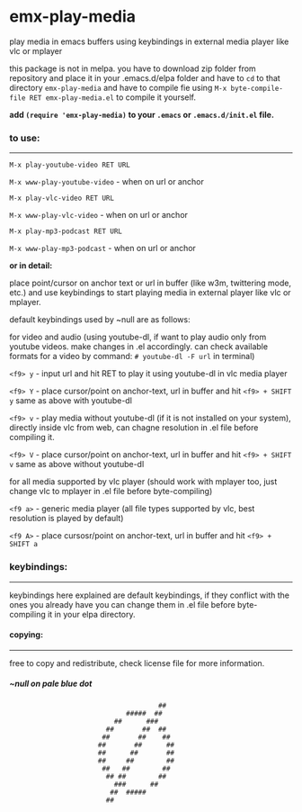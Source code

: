 # emx-play-media
play media in emacs buffers using keybindings in external media player like vlc or mplayer

this package is not in melpa. you have to download zip folder from repository and place it in your .emacs.d/elpa folder and have to `cd` to that directory `emx-play-media` and have to compile fie using `M-x byte-compile-file RET emx-play-media.el` to compile it yourself. 

**add `(require 'emx-play-media)` to your `.emacs` or `.emacs.d/init.el` file.**

### to use:
---

`M-x play-youtube-video RET URL`

`M-x www-play-youtube-video` - when on url or anchor

`M-x play-vlc-video RET URL`

`M-x www-play-vlc-video` - when on url or anchor

`M-x play-mp3-podcast RET URL`

`M-x www-play-mp3-podcast` - when on url or anchor

**or in detail:**

place point/cursor on anchor text or url in buffer (like w3m, twittering mode, etc.) and use keybindings to start playing media in external player like vlc or mplayer.

default keybindings used by ~null are as follows:

for video and audio (using youtube-dl, if want to play audio only from youtube videos. make changes in .el accordingly. can check available formats for a video by command: `# youtube-dl -F url` in terminal)

`<f9> y` - input url and hit RET to play it using youtube-dl in vlc media player

`<f9> Y` - place cursor/point on anchor-text, url in buffer and hit `<f9> + SHIFT y` same as above with youtube-dl

`<f9> v` - play media without youtube-dl (if it is not installed on your system), directly inside vlc from web, can chagne resolution in .el file before compiling it.

`<f9> V` - place cursor/point on anchor-text, url in buffer and hit `<f9> + SHIFT v` same as above without youtube-dl

for all media supported by vlc player (should work with mplayer too, just change vlc to mplayer in .el file before byte-compiling)

`<f9 a>` - generic media player (all file types supported by vlc, best resolution is played by default)

`<f9 A>` - place cursosr/point on anchor-text, url in buffer and hit `<f9> + SHIFT a`

### keybindings:
---

keybindings here explained are default keybindings, if they conflict with the ones you already have you can change them in .el file before byte-compiling it in your elpa directory.

#### copying:
---

free to copy and redistribute, check license file for more information.

##### ~null on pale blue dot

                                         ##
                                 #####  ##
                              ##      ###
                            ##       ##  ##
                           ##       ##    ##
                          ##       ##      ##
                          ##      ##       ##
                          ##     ##        ##
                           ##   ##        ##
                            ## ##        ##
                              ###      ##
                             ##  #####   
                            ##
